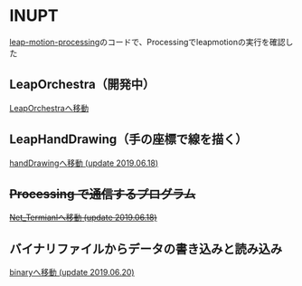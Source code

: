 # INUPT
[leap-motion-processing](https://github.com/nok/leap-motion-processing)のコードで、Processingでleapmotionの実行を確認した
## LeapOrchestra（開発中）
[LeapOrchestraへ移動](https://github.com/SkyoKen/LeapOrchestra)
## LeapHandDrawing（手の座標で線を描く）
[handDrawingへ移動 (update 2019.06.18)](https://github.com/SkyoKen/LeapOrchestra/tree/master/handDrawing)
## ~~Processing で通信するプログラム~~  
[~~Net_Termianlへ移動 (update 2019.06.18)~~](https://github.com/SkyoKen/Net_Termianl)
## バイナリファイルからデータの書き込みと読み込み 
[binaryへ移動 (update 2019.06.20)](https://github.com/SkyoKen/LeapOrchestra/tree/master/binary) 

